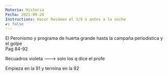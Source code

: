 ```yaml
---
Materia: Historia
Fecha: 2021-09-24
Instructions: Hacer Resúmen el 3/9 o antes a la noche
✔️: false
---
```

El Peronismo y programa de huerta grande hasta la campaña periodística y el golpe  
Pag 84-92  

Recuadros violeta ---> solo los q dice el profe

Empieza en la 91 y termina en la 92